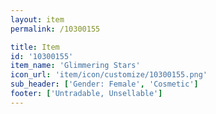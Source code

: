 ```yaml
---
layout: item
permalink: /10300155

title: Item
id: '10300155'
item_name: 'Glimmering Stars'
icon_url: 'item/icon/customize/10300155.png'
sub_header: ['Gender: Female', 'Cosmetic']
footer: ['Untradable, Unsellable']
---
```

